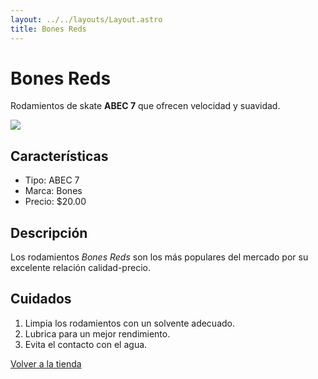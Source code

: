 ```yaml
---
layout: ../../layouts/Layout.astro
title: Bones Reds
---
```


<div class="markdown">
  
  # Bones Reds

  Rodamientos de skate **ABEC 7** que ofrecen velocidad y suavidad.

  ![](/images/ted.webp)

  ## Características

  - Tipo: ABEC 7
  - Marca: Bones
  - Precio: $20.00

  ## Descripción

  Los rodamientos *Bones Reds* son los más populares del mercado por su excelente relación calidad-precio.

  ## Cuidados

  1. Limpia los rodamientos con un solvente adecuado.
  2. Lubrica para un mejor rendimiento.
  3. Evita el contacto con el agua.

  <a href="/tienda" class="back-button">Volver a la tienda</a>
</div>
